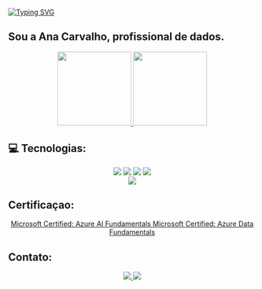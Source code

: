 [![Typing SVG](https://readme-typing-svg.herokuapp.com/?color=0E8AE6&size=35&center=true&vCenter=true&width=1000&lines=Oi,+seja+bem+vindo(a)+ao+meu+perfil!+:%29)](https://git.io/typing-svg)

## Sou a Ana Carvalho, profissional de dados.

<div align="center">
  <a href="https://github.com/anapaulistagit">
    <img height="150em" src="https://github-readme-stats.vercel.app/api?username=AnaPaulistaGit&show_icons=true&theme=dracula&include_all_commits=true&count_private=true"/>
    <img height="150em" src="https://github-readme-stats.vercel.app/api/top-langs/?username=AnaPaulistaGit&layout=compact&langs_count=7&theme=dracula"/>
  </a>
</div>

## 💻 Tecnologias:

<div align="center">
  <img src="https://img.shields.io/badge/Python-3776AB?style=for-the-badge&logo=python&logoColor=white"/>
  <img src="https://img.shields.io/badge/PL_SQL-0769AD?style=for-the-badge&logo=PL_SQL&logoColor=white"/>
  <img src="https://img.shields.io/badge/Oracle-ED8B00?style=for-the-badge&logo=oracle&logoColor=white"/>
  <img src="https://img.shields.io/badge/MySql-4479A1?style=for-the-badge&logo=mysql&logoColor=white"/>
  <br> 
  <img src="https://img.shields.io/badge/sqlite-003B57?style=for-the-badge&logo=sqlite&logoColor=white"/>  
</div>

## Certificaçao:
<div align="center">
    <a href=https://learn.microsoft.com/api/credentials/share/en-us/AnaClaudiaCarvalho-0514/3748B0BFBB19AA6B?sharingId=D2EEAA216B6BA96B>   
     Microsoft Certified: Azure AI Fundamentals </a>
     <a href=https://learn.microsoft.com/api/credentials/share/en-us/AnaClaudiaCarvalho-0514/D5EF9976ADA55EEC?sharingId=D2EEAA216B6BA96B>   
     Microsoft Certified: Azure Data Fundamentals </a>
</div>
  
## Contato:

<div align="center">
  <a href="mailto:acarvalho.silva@gmail.com">
      <img class="mail" src="https://img.shields.io/badge/Gmail-D14836?style=for-the-badge&logo=gmail&logoColor=white"/>
  </a>
  <a href="https://www.linkedin.com/in/ana-carvalho-7b906b240/">
      <img src="https://img.shields.io/badge/LinkedIn-0077B5?style=for-the-badge&logo=linkedin&logoColor=white">
  </a> 
 
</div>


